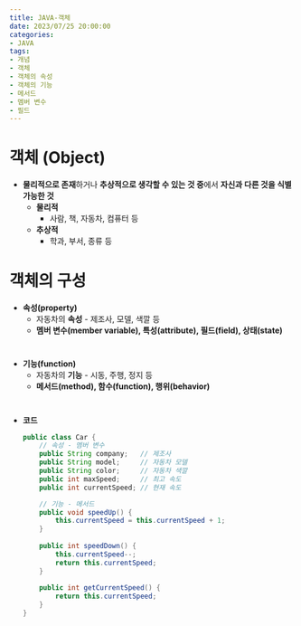 ```yaml
---
title: JAVA-객체
date: 2023/07/25 20:00:00
categories:
- JAVA
tags:
- 개념
- 객체
- 객체의 속성
- 객체의 기능
- 메서드
- 멤버 변수
- 필드
---
```


# 객체 (Object)

- **물리적으로 존재**하거나 **추상적으로 생각할 수 있는 것 중**에서 **자신과 다른 것을 식별 가능한 것**
    - **물리적**
        - 사람, 책, 자동차, 컴퓨터 등
    - **추상적**
        - 학과, 부서, 종류 등

# 객체의 구성

- **속성(property)**
    - 자동차의 **속성** - 제조사, 모델, 색깔 등
    - **멤버 변수(member variable), 특성(attribute), 필드(field), 상태(state)**
#
- **기능(function)**
    - 자동차의 **기능** - 시동, 주행, 정지 등
    - **메서드(method), 함수(function), 행위(behavior)**
#
- **코드**

	```java
	public class Car {
		// 속성 - 멤버 변수
		public String company;   // 제조사
		public String model;     // 자동차 모델
		public String color;     // 자동차 색깔
		public int maxSpeed;     // 최고 속도
		public int currentSpeed; // 현재 속도

		// 기능 - 메서드
		public void speedUp() {
			this.currentSpeed = this.currentSpeed + 1;
		}
		
		public int speedDown() {
			this.currentSpeed--;
			return this.currentSpeed;
		}
		
		public int getCurrentSpeed() {
			return this.currentSpeed;
		}
	}
	```